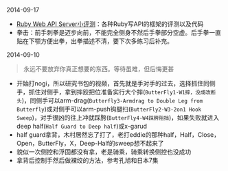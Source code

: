 2014-09-17
- [Ruby Web API Server小评测](http://robbinfan.com/blog/45/ruby-framework-benchmark?utm_source=feedburner&utm_medium=feed&utm_campaign=Feed%3A+javaeye%2Frobbin+%28robbin的博客%29)：各种Ruby写API的框架的评测以及代码
- 拳击：前手刺拳是迈步向前，不能完全侧身不然后手拳部分空虚。后手拳一直贴在下颚方便出拳，出拳描述不清，要下次多练习后补充。

2014-09-10

> 永远不要放弃你真正想要的东西。等待虽难，但后悔更甚
- 开始打nogi，所以研究书包的视频，首先就是手对手的过去，选择抓住同侧手，抓住对侧手，拿到摔跤把位准备实行大个摔(`ButterFly1-W1摔，没成改断头`)，同侧手可以arm-drag(`Butterfly3-Armdrag to Double Leg from Butterfly`)或对侧手可以arm-push钩腿扫(`ButterFly2-W3-2on1 Hook Sweep`)，对手很凶的往上冲就踩胯(`ButterFly4-W4踩胯阻挡`)，如果失败就进入deep half(`Half Guard to Deep half`)或x-garud
- half guard拿背，木村居然忘了打了，老打eddie的那种half，Half，Close，Open，ButterFly，X，Deep-Half的sweep想不起来了
- 貌似一次侧控和浮固都没有拿，老是骑乘，骑乘转换侧控也没成功
- 拿背后控制手然后做裸绞的方法，参考孔旭和日本7集